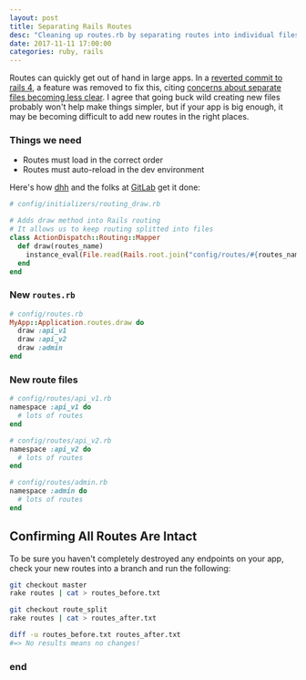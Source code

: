 ```yaml
---
layout: post
title: Separating Rails Routes
desc: "Cleaning up routes.rb by separating routes into individual files"
date: 2017-11-11 17:00:00
categories: ruby, rails
---
```


Routes can quickly get out of hand in large apps. In a [reverted commit to rails 4](https://github.com/rails/rails/commit/5e7d6bba79393de0279917f93b82f3b7b176f4b5), a feature was removed to fix this, citing [concerns about separate files becoming less clear](https://github.com/rails/rails/commit/5e7d6bba79393de0279917f93b82f3b7b176f4b5#commitcomment-5846694). I agree that going buck wild creating new files probably won't help make things simpler, but if your app is big enough, it may be becoming difficult to add new routes in the right places.

### Things we need

 - Routes must load in the correct order
 - Routes must auto-reload in the dev environment

Here's how [dhh](https://gist.github.com/dhh/2492118) and the folks at [GitLab](https://gitlab.com/gitlab-org/gitlab-ce/blob/master/config/initializers/routing_draw.rb) get it done:

```ruby
# config/initializers/routing_draw.rb

# Adds draw method into Rails routing
# It allows us to keep routing splitted into files
class ActionDispatch::Routing::Mapper
  def draw(routes_name)
    instance_eval(File.read(Rails.root.join("config/routes/#{routes_name}.rb")))
  end
end
```

### New `routes.rb`

```ruby
# config/routes.rb
MyApp::Application.routes.draw do
  draw :api_v1
  draw :api_v2
  draw :admin
end
```

### New route files

```ruby
# config/routes/api_v1.rb
namespace :api_v1 do
  # lots of routes
end

# config/routes/api_v2.rb
namespace :api_v2 do
  # lots of routes
end

# config/routes/admin.rb
namespace :admin do
  # lots of routes
end
```

## Confirming All Routes Are Intact

To be sure you haven't completely destroyed any endpoints on your app, check your new routes into a branch and run the following:

```bash
git checkout master
rake routes | cat > routes_before.txt

git checkout route_split
rake routes | cat > routes_after.txt

diff -u routes_before.txt routes_after.txt
#=> No results means no changes!
```

### end